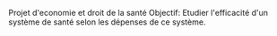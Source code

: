 Projet d'economie et droit de la santé
Objectif:
  Etudier l'efficacité d'un système de santé selon les dépenses de ce système.
